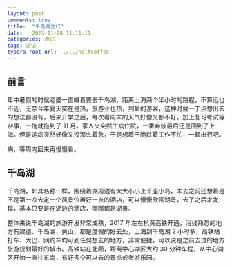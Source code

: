 ```yaml
---
layout: post
comments: true
title:  "千岛湖之行"
date:   2023-11-28 11:11:11
categories: 游记
tags: 游记
typora-root-url: ../../halfcoffee
---
```




## 前言

年中暑假的时候老婆一直喊着要去千岛湖，距离上海两个半小时的路程，不算远也不近，无奈今年夏天实在是热，旅游业也热，到处的游客，这种时候一丁点想出去的想法都没有，后来开学之后，每次看周末的天气好像又都不好，加上复习考试等杂事，一拖就拖到了 11 月。家人又突然生病住院，一番奔波最后还是回到了上海，但是这病突然好像又没那么着急，于是想着干脆趁着工作不忙，一起出行吧。

病，等周内回来再慢慢看。

## 千岛湖

千岛湖，如其名称一样，围绕着湖周边有大大小小上千座小岛，未去之前还想着是不是第一次去定一个风景位置好一点的酒店，可以慢慢欣赏湖景，去了之后才发现，基本只要是在湖边的酒店，哪哪都是湖景。

整体来说千岛湖的旅游开发非常成熟，2017 年左右杭黄高铁开通，沿线熟悉的地方有建德、千岛湖、黄山，都是度假的好去处，上海到千岛湖 2 小时多，高铁站打车、大巴、网约车均可到任何想去的地方，非常便捷，可以说是之前去过的地方旅游规划最好的城市。高铁站在北面，距离中心湖区大约 30 分钟车程，从中心湖区开始一直往东南，有好多个可以去的景点或者游乐园。
